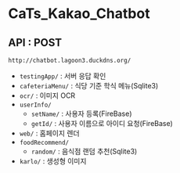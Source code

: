# CaTs_Kakao_Chatbot

## API : POST

`http://chatbot.lagoon3.duckdns.org/`

- `testingApp/` : 서버 응답 확인
- `cafeteriaMenu/` : 식당 기준 학식 메뉴(Sqlite3)
- `ocr/` : 이미지 OCR
- `userInfo/`
    - `setName/` : 사용자 등록(FireBase)
    - `getId/` : 사용자 이름으로 아이디 요청(FireBase)
- `web/` : 홈페이지 렌더
- `foodRecommend/`
    - `random/` : 음식점 랜덤 추천(Sqlite3)
- `karlo/` : 생성형 이미지
